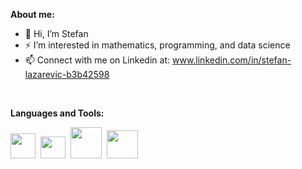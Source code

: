 <b>About me:</b><br/>

- 👋 Hi, I’m Stefan
- ⚡ I’m interested in mathematics, programming, and data science
- 📫 Connect with me on Linkedin at:
      www.linkedin.com/in/stefan-lazarevic-b3b42598

<br/>

<b>Languages and Tools:</b><br/>

<a href="https://www.python.org/"><img src="https://user-images.githubusercontent.com/44619971/147710778-17974dba-aea6-4f04-ad1b-7a60efb5ea06.png" width="40" height="40"><a/>&nbsp; <a href="https://www.r-project.org/"><img src="https://user-images.githubusercontent.com/44619971/147710052-91e1b140-8f4c-49bd-b8d1-61411562bb7e.jpg" width="40" height="35"><a/>&nbsp; <a href="https://www.java.com/en/"><img src="https://user-images.githubusercontent.com/44619971/147710655-00cadc6e-5d03-4cbb-bb39-0809a1a87d2a.png" width="50" height="50"><a/>&nbsp; <a href="https://www.jenkins.io/"><img src="https://user-images.githubusercontent.com/44619971/147711820-b960e910-d3eb-4067-9fca-0ab221096ec9.png" width="50" height="45"><a/>  

      
      
<!---
slazar37/slazar37 is a ✨ special ✨ repository because its `README.md` (this file) appears on your GitHub profile.
You can click the Preview link to take a look at your changes.
--->
